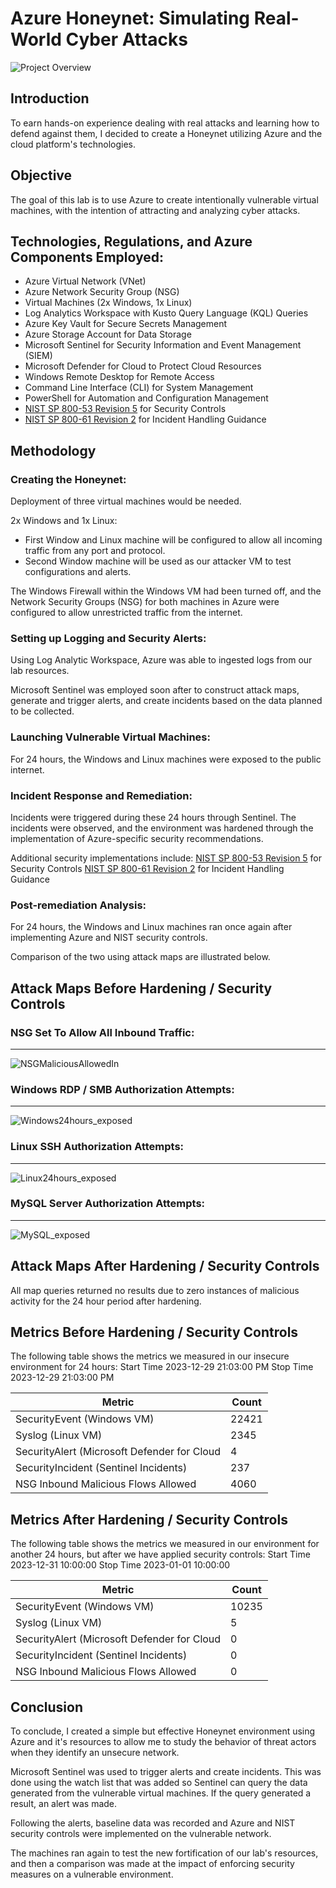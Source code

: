 # Azure Honeynet: Simulating Real-World Cyber Attacks

![Project Overview](https://github.com/AngelPerales10/Azure-Honeynet-SOC/assets/108242721/fb7b03bd-b241-4915-9921-46f499128554)

## Introduction

To earn hands-on experience dealing with real attacks and learning how to defend against them, I decided to create a Honeynet utilizing Azure and the cloud platform's technologies.
## Objective

The goal of this lab is to use Azure to create intentionally vulnerable virtual machines, with the intention of attracting and analyzing cyber attacks.
## Technologies, Regulations, and Azure Components Employed:

- Azure Virtual Network (VNet)
- Azure Network Security Group (NSG)
- Virtual Machines (2x Windows, 1x Linux)
- Log Analytics Workspace with Kusto Query Language (KQL) Queries
- Azure Key Vault for Secure Secrets Management
- Azure Storage Account for Data Storage
- Microsoft Sentinel for Security Information and Event Management (SIEM)
- Microsoft Defender for Cloud to Protect Cloud Resources
- Windows Remote Desktop for Remote Access
- Command Line Interface (CLI) for System Management
- PowerShell for Automation and Configuration Management
- [NIST SP 800-53 Revision 5](https://csrc.nist.gov/publications/detail/sp/800-53/rev-5/final) for Security Controls
- [NIST SP 800-61 Revision 2](https://www.nist.gov/privacy-framework/nist-sp-800-61) for Incident Handling Guidance

## Methodology

### **Creating the Honeynet:**
Deployment of three virtual machines would be needed.

2x Windows and 1x Linux:
- First Window and Linux machine will be configured to allow all incoming traffic from any port and protocol.
- Second Window machine will be used as our attacker VM to test configurations and alerts. 

The Windows Firewall within the Windows VM had been turned off, and the Network Security Groups (NSG) for both machines in Azure were configured to allow unrestricted traffic from the internet.

### **Setting up Logging and Security Alerts:**
Using Log Analytic Workspace, Azure was able to ingested logs from our lab resources. 

Microsoft Sentinel was employed soon after to construct attack maps, generate and trigger alerts, and create incidents based on the data planned to be collected. 

### **Launching Vulnerable Virtual Machines:**
For 24 hours, the Windows and Linux machines were exposed to the public internet.

### **Incident Response and Remediation:**
Incidents were triggered during these 24 hours through Sentinel. The incidents were observed, and the environment was hardened through the implementation of Azure-specific security recommendations.

Additional security implementations include:
[NIST SP 800-53 Revision 5](https://csrc.nist.gov/publications/detail/sp/800-53/rev-5/final) for Security Controls
[NIST SP 800-61 Revision 2](https://www.nist.gov/privacy-framework/nist-sp-800-61) for Incident Handling Guidance
### **Post-remediation Analysis:**
For 24 hours, the Windows and Linux machines ran once again after implementing Azure and NIST security controls.

Comparison of the two using attack maps are illustrated below.
## Attack Maps Before Hardening / Security Controls

### NSG Set To Allow All Inbound Traffic:
---
![NSGMaliciousAllowedIn](https://github.com/AngelPerales10/Azure-Honeynet-SOC/assets/108242721/0aa88867-009f-4232-aa46-e39c81bf5b1d)

### Windows RDP / SMB Authorization Attempts:
---
![Windows24hours_exposed](https://github.com/AngelPerales10/Azure-Honeynet-SOC/assets/108242721/6586dc85-4866-497b-8ac2-4471fdfa0def)

### Linux SSH Authorization Attempts:
---
![Linux24hours_exposed](https://github.com/AngelPerales10/Azure-Honeynet-SOC/assets/108242721/5ad9da25-e2eb-40c6-ab21-f6bba170945f)

### MySQL Server Authorization Attempts:
---
![MySQL_exposed](https://github.com/AngelPerales10/Azure-Honeynet-SOC/assets/108242721/8ee029e2-0d59-44a0-8bcd-7fd5bf1721d7)

## Attack Maps After Hardening / Security Controls

All map queries returned no results due to zero instances of malicious activity for the 24 hour period after hardening.

## Metrics Before Hardening / Security Controls

The following table shows the metrics we measured in our insecure environment for 24 hours: Start Time 2023-12-29 21:03:00 PM Stop Time 2023-12-29 21:03:00 PM

|Metric|Count|
|---|---|
|SecurityEvent (Windows VM)|22421|
|Syslog (Linux VM)|2345|
|SecurityAlert (Microsoft Defender for Cloud|4|
|SecurityIncident (Sentinel Incidents)|237|
|NSG Inbound Malicious Flows Allowed|4060|

## Metrics After Hardening / Security Controls

The following table shows the metrics we measured in our environment for another 24 hours, but after we have applied security controls: Start Time 2023-12-31 10:00:00 Stop Time 2023-01-01 10:00:00

| Metric                                      | Count |
| ------------------------------------------- | ----- |
| SecurityEvent (Windows VM)                  | 10235 |
| Syslog (Linux VM)                           | 5     |
| SecurityAlert (Microsoft Defender for Cloud | 0     |
| SecurityIncident (Sentinel Incidents)       | 0     |
| NSG Inbound Malicious Flows Allowed         | 0     | 

## Conclusion

To conclude, I created a simple but effective Honeynet environment using Azure and it's resources to allow me to study the behavior of threat actors when they identify an unsecure network.

Microsoft Sentinel was used to trigger alerts and create incidents. This was done using the watch list that was added so Sentinel can query the data generated from the vulnerable virtual machines.  If the query generated a result, an alert was made.

Following the alerts, baseline data was recorded and Azure and NIST security controls were implemented on the vulnerable network. 

The machines ran again to test the new fortification of our lab's resources, and then a comparison was made at the impact of enforcing security measures on a vulnerable environment.
